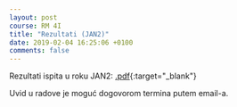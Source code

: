 ```yaml
---
layout: post
course: RM 4I
title: "Rezultati (JAN2)"
date: 2019-02-04 16:25:06 +0100
comments: false
---
```


Rezultati ispita u roku JAN2: 
[.pdf](/courses/rm/results/2018_2019_I/RM_4I_JAN2_2018_2019.pdf){:target="_blank"}

Uvid u radove je moguć dogovorom termina putem email-a.